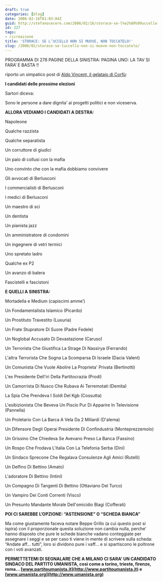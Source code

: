 ```yaml
---
draft: true
categories: [blog]
date: 2006-02-16T01:03:04Z
guid: http://stefanocecere.com/2006/02/16/storace-se-l%e2%80%99uccello-non-si-muove-non-toccatelo/
id: 227
tags:
- ricreazione
title: 'STORACE: SE L’UCCELLO NON SI MUOVE, NON TOCCATELO!'
slug: /2006/02/storace-se-luccello-non-si-muove-non-toccatelo/
---
```


PROGRAMMA DI 278 PAGINE DELLA SINISTRA: PAGINA UNO: LA TAV SI FARA’ E BASTA !!

riporto un simpatico post di [Aldo Vincent, il gelataio di Corfù](http://aldovincent.blogspot.com/):

**I candidati delle prossime elezioni**

Sartori diceva:
  
Sono le persone a dare dignita’ ai progetti politici e non viceserva.

**ALLORA VEDIAMO I CANDIDATI A DESTRA:**
  
Napoleone
  
Qualche razzista
  
Qualche separatista
  
Un corruttore di giudici
  
Un paio di collusi con la mafia
  
Uno convinto che con la mafia dobbiamo convivere
  
Gli avvocati di Berlusconi
  
I commercialisti di Berlusconi
  
I medici di Berlusconi
  
Un maestro di sci
  
Un dentista
  
Un pianista jazz
  
Un amministratore di condomini
  
Un ingegnere di vetri termici
  
Uno spretato ladro
  
Qualche ex P2
  
Un avanzo di balera
  
Fascistelli e fascistoni

**E QUELLI A SINISTRA:**
  
Mortadella e Medium (capiscimi amme’)
  
Un Fondamentalista Islamico (Picardo)
  
Un Prostituto Travestito (Luxuria)
  
Un Frate Stupratore Di Suore (Padre Fedele)
  
Un Noglobal Accusato Di Devastazione (Caruso)
  
Un Terrorista Che Giustifica La Strage Di Nassirya (Ferrando)
  
L'altra Terrorista Che Sogna La Scomparsa Di Israele (Dacia Valent)
  
Un Comunista Che Vuole Abolire La Proprieta' Privata (Bertinotti)
  
L'ex Presidente Dell'iri Della Partitocrazia (Prodi)
  
Un Camorrista Di Nusco Che Rubava Ai Terremotati (Demita)
  
La Spia Che Prendeva I Soldi Del Kgb (Cossutta)
  
L'esibizionista Che Beveva Un Piscio Pur Di Apparire In Televisione (Pannella)
  
Un Proletario Con La Barca A Vela Da 2 Miliardi (D'alema)
  
Un Difensore Degli Operai Presidente Di Confindustria (Monteprezzemolo)
  
Un Grissino Che Chiedeva Se Avevano Preso La Banca (Fassino)
  
Un Rospo Che Frodava L'italia Con La Telefonia Serba (Dini)
  
Un Sindaco Sprecone Che Regalava Consulenze Agli Amici (Rutelli)
  
Un Delfino Di Bettino (Amato)
  
L'adoratore Di Bettino (Intini)
  
Un Compagno Di Tangenti Di Bettino (Ottaviano Del Turco)
  
Un Vampiro Dei Conti Correnti (Visco)
  
Un Presunto Mandante Morale Dell'omicidio Biagi (Cofferati)

**POI CI SAREBBE L’OPZIONE: “ASTENSIONE” O “SCHEDA BIANCA”**

Ma come giustamente faceva notare Beppe Grillo (a cui questo post si ispira) con il proporzionale questa soluzione non cambia nulla, perche’ hanno disposto che pure le schede bianche vadano conteggiate per assegnare i seggi e se per caso ti viene in mente di scrivere sulla scheda: “Andate aff… tutti”, loro si dividono pure i vaff… e si spartiscono le poltrone con i voti avanzati.

**PERMETTETEMI DI SEGNALARE CHE A MILANO CI SARA' UN CANDIDATO SINDACO DEL PARTITO UMANISTA, così come a torino, trieste, firenze, roma… [www.partitoumanista.it](http://www.partitoumanista.it) e [www.umanista.org](http://www.umanista.org)**
